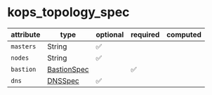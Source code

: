 # kops_topology_spec

| attribute | type | optional | required | computed |
| --- | --- | --- | --- | --- |
| `masters` | String | :white_check_mark: |  |  |
| `nodes` | String | :white_check_mark: |  |  |
| `bastion` | [BastionSpec](./BastionSpec.md) |  | :white_check_mark: |  |
| `dns` | [DNSSpec](./DNSSpec.md) | :white_check_mark: |  |  |
